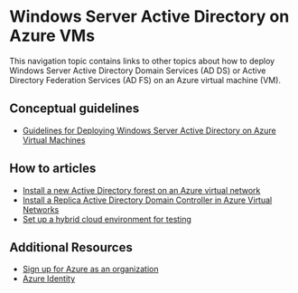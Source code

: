 <properties 
	pageTitle="Windows Server Active Directory on Azure VMs" 
	description="You can run Windows Server Active Directory Domain Services (AD DS) or Active Directory Federation Services (AD FS) on Azure virtual machines." 
	services="active-directory" 
	documentationCenter="" 
	authors="markusvi" 
	manager="terrylan" 
	editor="LisaToft"
	tags="azure-classic-portal"/>

<tags 
	ms.service="active-directory" 
	ms.date="07/23/2015" 
	wacn.date=""/>


# Windows Server Active Directory on Azure VMs


This navigation topic contains links to other topics about how to deploy Windows Server Active Directory Domain Services (AD DS) or Active Directory Federation Services (AD FS) on an Azure virtual machine (VM). 

## Conceptual guidelines

- [Guidelines for Deploying Windows Server Active Directory on Azure Virtual Machines](https://msdn.microsoft.com/zh-CN/library/azure/jj156090.aspx) 

## How to articles

- [Install a new Active Directory forest on an Azure virtual network](active-directory-new-forest-virtual-machine)
- [Install a Replica Active Directory Domain Controller in Azure Virtual Networks](virtual-networks-install-replica-active-directory-domain-controller) 
- [Set up a hybrid cloud environment for testing](virtual-networks-setup-hybrid-cloud-environment-testing)


## Additional Resources

- [Sign up for Azure as an organization](sign-up-organization)
- [Azure Identity](fundamentals-identity)




